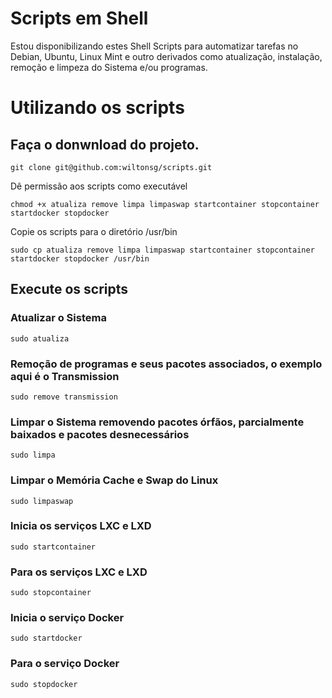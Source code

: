 # Scripts em Shell

Estou disponibilizando estes Shell Scripts para automatizar tarefas no Debian, Ubuntu, Linux Mint e outro derivados como atualização, instalação, remoção e limpeza do Sistema e/ou programas.

# Utilizando os scripts

## Faça o donwnload do projeto.

```
git clone git@github.com:wiltonsg/scripts.git
```
Dê permissão aos scripts como executável

```
chmod +x atualiza remove limpa limpaswap startcontainer stopcontainer startdocker stopdocker
```
Copie os scripts para o diretório /usr/bin

```
sudo cp atualiza remove limpa limpaswap startcontainer stopcontainer startdocker stopdocker /usr/bin
```

## Execute os scripts

### Atualizar o Sistema

```
sudo atualiza
```

### Remoção de programas e seus pacotes associados, o exemplo aqui é o Transmission

```
sudo remove transmission
```
### Limpar o Sistema removendo pacotes órfãos, parcialmente baixados e pacotes desnecessários

```
sudo limpa
```

### Limpar o Memória Cache e Swap do Linux

```
sudo limpaswap
```

### Inicia os serviços LXC e LXD

```
sudo startcontainer
```

### Para os serviços LXC e LXD

```
sudo stopcontainer
```

### Inicia o serviço Docker

```
sudo startdocker
```

### Para o serviço Docker

```
sudo stopdocker
```
